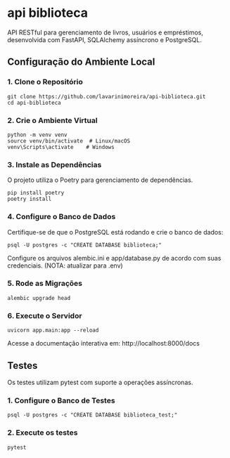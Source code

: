 # api biblioteca

API RESTful para gerenciamento de livros, usuários e empréstimos, desenvolvida com FastAPI, SQLAlchemy assíncrono e PostgreSQL.

## Configuração do Ambiente Local

### 1. Clone o Repositório
```
git clone https://github.com/lavarinimoreira/api-biblioteca.git
cd api-biblioteca
```
### 2. Crie o Ambiente Virtual
 ```
python -m venv venv
source venv/bin/activate  # Linux/macOS
venv\Scripts\activate    # Windows
 ```
### 3. Instale as Dependências
O projeto utiliza o Poetry para gerenciamento de dependências.
 ```
pip install poetry
poetry install
```
### 4. Configure o Banco de Dados
Certifique-se de que o PostgreSQL está rodando e crie o banco de dados:
 ```
 psql -U postgres -c "CREATE DATABASE biblioteca;"
```
Configure os arquivos alembic.ini e app/database.py de acordo com suas credenciais.
(NOTA: atualizar para .env)
 ### 5. Rode as Migrações
```
alembic upgrade head
```
### 6. Execute o Servidor
```
uvicorn app.main:app --reload
```
Acesse a documentação interativa em: http://localhost:8000/docs

## Testes
Os testes utilizam pytest com suporte a operações assíncronas.
### 1. Configure o Banco de Testes
```
psql -U postgres -c "CREATE DATABASE biblioteca_test;"
```
### 2. Execute os testes
```
pytest
```